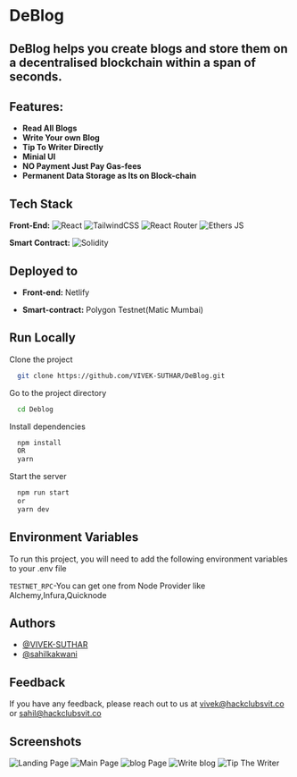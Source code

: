 # DeBlog

## DeBlog helps you create blogs and store them on a decentralised blockchain within a span of seconds.

## Features:

- **Read All Blogs**
- **Write Your own Blog**
- **Tip To Writer Directly**
- **Minial UI**
- **NO Payment Just Pay Gas-fees**
- **Permanent Data Storage as Its on Block-chain**

## Tech Stack

**Front-End:**
![React](https://img.shields.io/badge/react-%2320232a.svg?style=for-the-badge&logo=react&logoColor=%2361DAFB)
![TailwindCSS](https://img.shields.io/badge/tailwindcss-%2338B2AC.svg?style=for-the-badge&logo=tailwind-css&logoColor=black)
![React Router](https://img.shields.io/badge/React_Router-CA4245?style=for-the-badge&logo=react-router&logoColor=white)
![Ethers JS](https://img.shields.io/badge/EthersJS-pink?style=for-the-badge&logo=javascript&logoColor=black)

**Smart Contract:** ![Solidity](https://img.shields.io/badge/solidity-%2338B2AC.svg?style=for-the-badge&logo=solidity&logoColor=black)

## Deployed to

- **Front-end:** Netlify

- **Smart-contract:** Polygon Testnet(Matic Mumbai)

## Run Locally

Clone the project

```bash
  git clone https://github.com/VIVEK-SUTHAR/DeBlog.git
```

Go to the project directory

```bash
  cd Deblog
```

Install dependencies

```bash
  npm install
  OR
  yarn
```

Start the server

```bash
  npm run start
  or
  yarn dev
```

## Environment Variables

To run this project, you will need to add the following environment variables to your .env file

`TESTNET_RPC`-You can get one from Node Provider like Alchemy,Infura,Quicknode

## Authors

- [@VIVEK-SUTHAR](https://www.github.com/VIVEK-SUTHAR)
- [@sahilkakwani](https://www.github.com/sahilkakwani)

## Feedback

If you have any feedback, please reach out to us at vivek@hackclubsvit.co or sahil@hackclubsvit.co

## Screenshots

![Landing Page](https://ipfs.filebase.io/ipfs/QmVrvkLehb5YB4FWgoWfbfqCRUfgT3uGq82wM7aSF9RmxU)
![Main Page](https://ipfs.filebase.io/ipfs/QmdSf2EMNXmTEnLksBhwj9cT8iHGa3baR8U8mDojLyzpsy)
![blog Page](https://ipfs.filebase.io/ipfs/QmTGahRUpr1RgQiANwELymDfyqUnBp1Yc3qY6Bq8812iBE)
![Write blog](https://ipfs.filebase.io/ipfs/QmbXBd6Ygu1zSzQKdmmZAJijrrZ5MHVZaqQe4reACC5hyD)
![Tip The Writer](https://ipfs.filebase.io/ipfs/QmcsVVQvNnzhtV5eLa65Q5GAhbD9WUF7jgaFJtNUxSY8ja/QmfQcH39YA9L6C8Y9QqiNydki1rmixTW6qZAMkZLqtgY7m)
